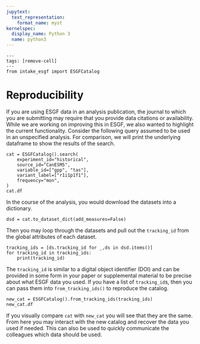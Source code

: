 ```yaml
---
jupytext:
  text_representation:
    format_name: myst
kernelspec:
  display_name: Python 3
  name: python3
---
```


```{code-cell}
---
tags: [remove-cell]
---
from intake_esgf import ESGFCatalog
```

# Reproducibility

If you are using ESGF data in an analysis publication, the journal to which you
are submitting may require that you provide data citations or availability.
While we are working on improving this in ESGF, we also wanted to highlight the
current functionality. Consider the following query assumed to be used in an
unspecified analysis. For comparison, we will print the underlying dataframe to
show the results of the search.

```{code-cell}
cat = ESGFCatalog().search(
    experiment_id="historical",
    source_id="CanESM5",
    variable_id=["gpp", "tas"],
    variant_label=["r1i1p1f1"],
    frequency="mon",
)
cat.df
```

In the course of the analysis, you would download the datasets into a dictionary.

```{code-cell}
dsd = cat.to_dataset_dict(add_measures=False)
```

Then you may loop through the datasets and pull out the `tracking_id` from the
global attributes of each dataset.

```{code-cell}
tracking_ids = [ds.tracking_id for _,ds in dsd.items()]
for tracking_id in tracking_ids:
    print(tracking_id)
```

The `tracking_id` is similar to a digital object identifier (DOI) and can be
provided in some form in your paper or supplemental material to be precise about
what ESGF data you used. If you have a list of `tracking_id`s, then you can pass
them into `from_tracking_ids()` to reproduce the catalog.

```{code-cell}
new_cat = ESGFCatalog().from_tracking_ids(tracking_ids)
new_cat.df
```

If you visually compare `cat` with `new_cat` you will see that they are the
same. From here you may interact with the new catalog and recover the data you
used if needed. This can also be used to quickly communicate the colleagues
which data should be used.
